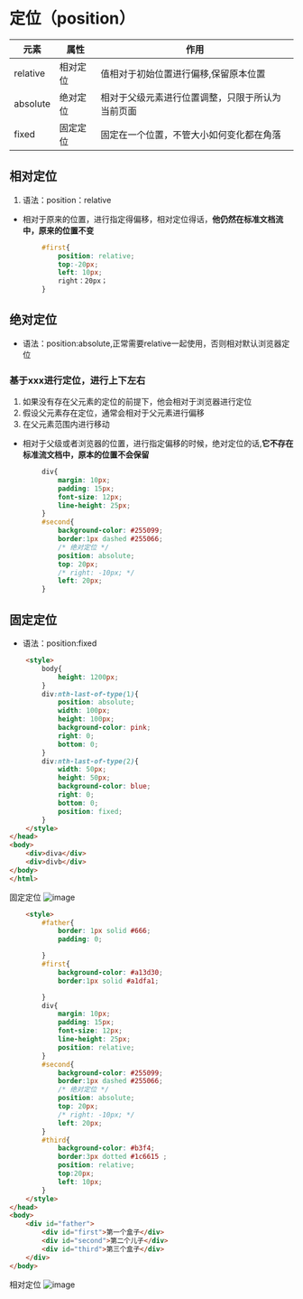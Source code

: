 # 定位（position）
元素|属性|作用|
--|--|---|
relative|相对定位|值相对于初始位置进行偏移,保留原本位置
absolute|绝对定位|相对于父级元素进行位置调整，只限于所认为当前页面
fixed|固定定位|固定在一个位置，不管大小如何变化都在角落


## 相对定位

1. 语法：position：relative
  - 相对于原来的位置，进行指定得偏移，相对定位得话，**他仍然在标准文档流中，原来的位置不变**
  
```css
        #first{
            position: relative;  
            top:-20px;
            left: 10px;
            right：20px；
        }
```
        
## 绝对定位

- 语法：position:absolute,正常需要relative一起使用，否则相对默认浏览器定位

### 基于xxx进行定位，进行上下左右
1. 如果没有存在父元素的定位的前提下，他会相对于浏览器进行定位
2. 假设父元素存在定位，通常会相对于父元素进行偏移
3. 在父元素范围内进行移动
  - 相对于父级或者浏览器的位置，进行指定偏移的时候，绝对定位的话,**它不存在标准流文档中，原本的位置不会保留**
 
```css
        div{
            margin: 10px;
            padding: 15px;
            font-size: 12px;
            line-height: 25px;
        }
        #second{
            background-color: #255099;
            border:1px dashed #255066;
            /* 绝对定位 */
            position: absolute;
            top: 20px;
            /* right: -10px; */
            left: 20px;
        }
```        

## 固定定位

- 语法：position:fixed

```html
    <style>
        body{
            height: 1200px;
        }
        div:nth-last-of-type(1){
            position: absolute;
            width: 100px;
            height: 100px;
            background-color: pink;
            right: 0;
            bottom: 0;
        }
        div:nth-last-of-type(2){
            width: 50px;
            height: 50px;
            background-color: blue;
            right: 0;
            bottom: 0;
            position: fixed;
        }
    </style>
</head>
<body>
    <div>diva</div>
    <div>divb</div>
</body>
</html>
```
固定定位
![image](https://user-images.githubusercontent.com/109905813/189706942-3c5a7267-37d6-4ff2-99b1-41a76e10b478.png)


```html
    <style>
        #father{
            border: 1px solid #666;
            padding: 0;

        }
        #first{
            background-color: #a13d30;
            border:1px solid #a1dfa1;

        }
        div{
            margin: 10px;
            padding: 15px;
            font-size: 12px;
            line-height: 25px;
            position: relative;
        }
        #second{
            background-color: #255099;
            border:1px dashed #255066;
            /* 绝对定位 */
            position: absolute;
            top: 20px;
            /* right: -10px; */
            left: 20px;
        }
        #third{
            background-color: #b3f4;
            border:3px dotted #1c6615 ;
            position: relative;  
            top:20px;
            left: 10px;
        }
    </style>
</head>
<body>
    <div id="father">
        <div id="first">第一个盒子</div>
        <div id="second">第二个儿子</div>
        <div id="third">第三个盒子</div>
    </div>
</body>
```

相对定位
![image](https://user-images.githubusercontent.com/109905813/189707597-cbbcc46c-c027-445e-9168-1b4632d1b170.png)

